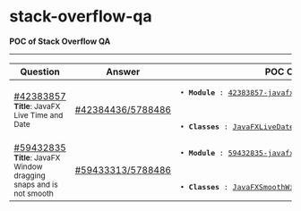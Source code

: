 # stack-overflow-qa

**POC of Stack Overflow QA**

---

| Question            | Answer                | POC Code               |
|---------------------|-----------------------|------------------------|
|[#42383857](https://stackoverflow.com/questions/42383857/javafx-live-time-and-date) <br><sub>**Title**: JavaFX Live Time and Date </sub>|[#42384436/5788486](https://stackoverflow.com/a/42384436/5788486 )| <pre>&#8226; **Module**  : [42383857-javafx-live-time-and-date-poc](42383857-javafx-live-time-and-date-poc)</pre><br> <pre>&#8226; **Classes** : [JavaFXLiveDateTime](42383857-javafx-live-time-and-date-poc/src/main/java/com/stack/overflow/JavaFXLiveDateTime.java)</pre> |
|[#59432835](https://stackoverflow.com/questions/42383857/javafx-live-time-and-date) <br><sup>**Title**: JavaFX Window dragging snaps and is not smooth</sup>|[#59433313/5788486](https://stackoverflow.com/a/59433313/5788486)|<pre>&#8226; **Module**  : [59432835-javafx-smooth-window-dragging](59432835-javafx-smooth-window-dragging)</pre><br> <pre>&#8226; **Classes** : [JavaFXSmoothWindowDragging](59432835-javafx-smooth-window-dragging/src/main/java/com/stack/overflow/JavaFXSmoothWindowDragging.java)</pre> |
